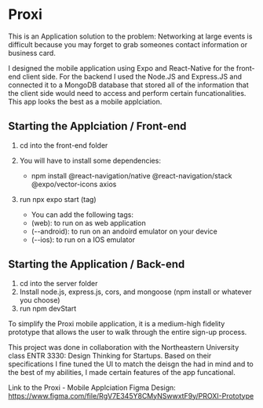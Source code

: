 # Proxi

This is an Application solution to the problem: Networking at large events is difficult because you may forget to grab someones contact information or business card.

I designed the mobile application using Expo and React-Native for the front-end client side. For the backend I used the Node.JS and Express.JS and connected it to a MongoDB database that stored all of the information that the client side would need to access and perform certain funcationalities. This app looks the best as a mobile applciation.

## Starting the Applciation / Front-end

1. cd into the front-end folder
2. You will have to install some dependencies:
   - npm install @react-navigation/native @react-navigation/stack @expo/vector-icons axios

3. run npx expo start (tag)
   - You can add the following tags:
   - (web): to run on as web application
   - (--android): to run on an andoird emulator on your device
   - (--ios): to run on a IOS emulator
   
## Starting the Application / Back-end

1. cd into the server folder
2. Install node.js, express.js, cors, and mongoose (npm install or whatever you choose)
3. run npm devStart

To simplify the Proxi mobile application, it is a medium-high fidelity prototype that allows the user to walk through the entire sign-up process.

This project was done in collaboration with the Northeastern University class ENTR 3330: Design Thinking for Startups. Based on their specifications I fine tuned the UI to match the deisgn the had in mind and to the best of my abilities, I made certain features of the app funcational.

Link to the Proxi - Mobile Applciation Figma Design: https://www.figma.com/file/RgV7E345Y8CMyNSwwxtF9y/PROXI-Prototype


